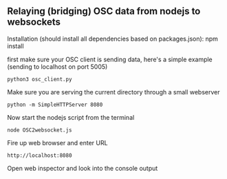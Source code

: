 ## Relaying (bridging) OSC data from nodejs to websockets

Installation (should install all dependencies based on packages.json):
npm install

first make sure your OSC client is sending data, here's a simple example (sending to localhost on port 5005)
~~~~
python3 osc_client.py
~~~~

Make sure you are serving the current directory through a small webserver
~~~~
python -m SimpleHTTPServer 8080
~~~~

Now start the nodejs script from the terminal
~~~~
node OSC2websocket.js
~~~~

Fire up web browser and enter URL
~~~~
http://localhost:8080
~~~~

Open web inspector and look into the console output
